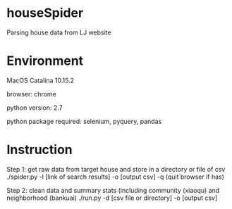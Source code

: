 # houseSpider

Parsing house data from LJ website

# Environment

MacOS Catalina 10.15.2

browser: chrome

python version: 2.7

python package required: selenium, pyquery, pandas

# Instruction

Step 1: get raw data from target house and store in a directory or file of csv
  ./spider.py -l [link of search results] -o [output csv] -q (quit browser if has)
  
Step 2: clean data and summary stats (including community (xiaoqu) and neighborhood (bankuai)
  ./run.py -d [csv file or directory] -o [output csv]
 
